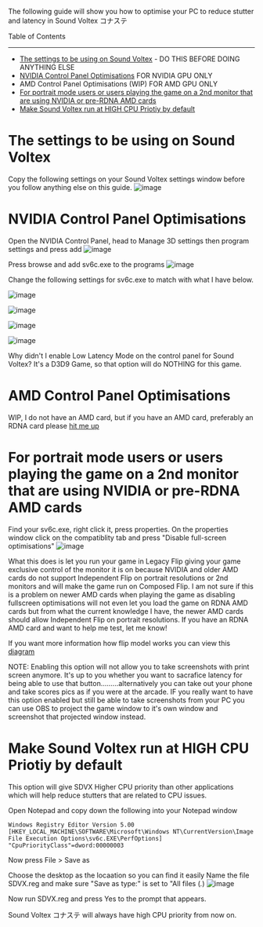 The following guide will show you how to optimise your PC to reduce stutter and latency in Sound Voltex コナステ

Table of Contents
_____________________
* [The settings to be using on Sound Voltex](#the-settings-to-be-using-on-sound-voltex) - DO THIS BEFORE DOING ANYTHING ELSE 
* [NVIDIA Control Panel Optimisations](#nvidia-control-panel-optimisations) FOR NVIDIA GPU ONLY
* AMD Control Panel Optimisations (WIP) FOR AMD GPU ONLY
* [For portrait mode users or users playing the game on a 2nd monitor that are using NVIDIA or pre-RDNA AMD cards](#for-portrait-mode-users-or-users-playing-the-game-on-a-2nd-monitor-that-are-using-nvidia-or-pre-rdna-amd-cards)
* [Make Sound Voltex run at HIGH CPU Priotiy by default](#make-sound-voltex-run-at-high-cpu-priotiy-by-default)

# The settings to be using on Sound Voltex 
Copy the following settings on your Sound Voltex settings window before you follow anything else on this guide.
![image](https://user-images.githubusercontent.com/16516667/216709579-e852b674-b0f8-459e-a929-765a7e92e2f6.png)


# NVIDIA Control Panel Optimisations 
Open the NVIDIA Control Panel, head to Manage 3D settings then program settings and press add
![image](https://user-images.githubusercontent.com/16516667/216704603-172b3326-8aa6-47a4-a3ab-14636d6cb403.png)

Press browse and add sv6c.exe to the programs
![image](https://user-images.githubusercontent.com/16516667/216705003-1eed657b-b3a5-4572-8ab1-28ab8affbcc6.png)

Change the following settings for sv6c.exe to match with what I have below.

![image](https://user-images.githubusercontent.com/16516667/216705211-0d72245e-77e4-43b3-90ce-52533b455787.png)

![image](https://user-images.githubusercontent.com/16516667/216705241-c0cf8c0a-7815-46b7-9227-ddd7cd4cc89b.png)

![image](https://user-images.githubusercontent.com/16516667/216705335-088333cf-51a5-4327-8066-35ca8033eec3.png)

![image](https://user-images.githubusercontent.com/16516667/216705371-e14ec08e-8e7c-457c-9fc6-3c4ec534a62e.png)

Why didn't I enable Low Latency Mode on the control panel for Sound Voltex? It's a D3D9 Game, so that option will do NOTHING for this game.


# AMD Control Panel Optimisations 

WIP, I do not have an AMD card, but if you have an AMD card, preferably an RDNA card please [hit me up](https://github.com/SakifX9/Rhythm-Game-Optimisations/discussions/categories/general)


# For portrait mode users or users playing the game on a 2nd monitor that are using NVIDIA or pre-RDNA AMD cards

Find your sv6c.exe, right click it, press properties. On the properties window click on the compatiblity tab and press "Disable full-screen optimisations"
![image](https://user-images.githubusercontent.com/16516667/216706432-e833acaa-fc13-41d5-83d4-21f2142afd22.png)

What this does is let you run your game in Legacy Flip giving your game exclusive control of the monitor it is on because NVIDIA and older AMD cards do not support Independent Flip on portrait resolutions or 2nd monitors and will make the game run on Composed Flip. I am not sure if this is a problem on newer AMD cards when playing the game as disabling fullscreen optimisations will not even let you load the game on RDNA AMD cards but from what the current knowledge I have, the newer AMD cards should allow Independent Flip on portrait resolutions. If you have an RDNA AMD card and want to help me test, let me know!

If you want more information how flip model works you can view this [diagram](https://wiki.special-k.info/Presentation_Model#bitblt-d3d11)


NOTE: Enabling this option will not allow you to take screenshots with print screen anymore. It's up to you whether you want to sacrafice latency for being able to use that button.........alternatively you can take out your phone and take scores pics as if you were at the arcade.
IF you really want to  have this option enabled but still be able to take screenshots from your PC you can use OBS to project the game window to it's own window and screenshot that projected window instead. 


# Make Sound Voltex run at HIGH CPU Priotiy by default 
This option will give SDVX Higher CPU priority than other applications which will help reduce stutters that are related to CPU issues. 

Open Notepad and copy down the following into your Notepad window
```
Windows Registry Editor Version 5.00
[HKEY_LOCAL_MACHINE\SOFTWARE\Microsoft\Windows NT\CurrentVersion\Image File Execution Options\sv6c.EXE\PerfOptions] 
"CpuPriorityClass"=dword:00000003
```
Now press File > Save as

Choose the desktop as the locaation so you can find it easily 
Name the file SDVX.reg and make sure "Save as type:" is set to "All files (*.*)
![image](https://user-images.githubusercontent.com/16516667/216713991-4855c1d5-a9ab-46e4-9260-d1c3b2a9a26c.png)

Now run SDVX.reg and press Yes to the prompt that appears. 

Sound Voltex コナステ will always have high CPU priority from now on.


